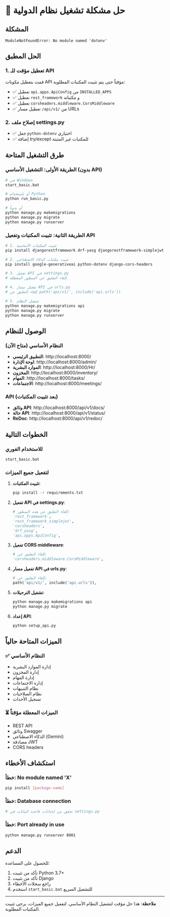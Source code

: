 # 🔧 حل مشكلة تشغيل نظام الدولية

## المشكلة
```
ModuleNotFoundError: No module named 'dotenv'
```

## الحل المطبق

### 1. تعطيل مؤقت للـ API
قمت بتعطيل مكونات API مؤقتاً حتى يتم تثبيت المكتبات المطلوبة:

- ✅ تعطيل `api.apps.ApiConfig` من `INSTALLED_APPS`
- ✅ تعطيل `rest_framework` و مكتباته
- ✅ تعطيل `corsheaders.middleware.CorsMiddleware`
- ✅ تعطيل مسار `/api/v1/` من URLs

### 2. إصلاح ملف settings.py
- ✅ جعل `python-dotenv` اختياري
- ✅ إضافة try/except للمكتبات غير المثبتة

## طرق التشغيل المتاحة

### الطريقة الأولى: التشغيل الأساسي (بدون API)
```bash
# في Windows
start_basic.bat

# أو باستخدام Python
python run_basic.py

# أو يدوياً
python manage.py makemigrations
python manage.py migrate
python manage.py runserver
```

### الطريقة الثانية: تثبيت المكتبات وتفعيل API
```bash
# 1. تثبيت المكتبات الأساسية
pip install djangorestframework drf-yasg djangorestframework-simplejwt

# 2. تثبيت مكتبات الذكاء الاصطناعي
pip install google-generativeai python-dotenv django-cors-headers

# 3. تفعيل API في settings.py
# إلغاء التعليق عن السطور المعطلة

# 4. تفعيل مسار API في urls.py
# إلغاء التعليق عن path('api/v1/', include('api.urls'))

# 5. تشغيل النظام
python manage.py makemigrations api
python manage.py migrate
python manage.py runserver
```

## الوصول للنظام

### النظام الأساسي (متاح الآن)
- **التطبيق الرئيسي**: http://localhost:8000/
- **لوحة الإدارة**: http://localhost:8000/admin/
- **الموارد البشرية**: http://localhost:8000/Hr/
- **المخزون**: http://localhost:8000/inventory/
- **المهام**: http://localhost:8000/tasks/
- **الاجتماعات**: http://localhost:8000/meetings/

### API (بعد تثبيت المكتبات)
- **وثائق API**: http://localhost:8000/api/v1/docs/
- **حالة API**: http://localhost:8000/api/v1/status/
- **ReDoc**: http://localhost:8000/api/v1/redoc/

## الخطوات التالية

### للاستخدام الفوري
```bash
start_basic.bat
```

### لتفعيل جميع الميزات
1. **تثبيت المكتبات**:
   ```bash
   pip install -r requirements.txt
   ```

2. **تفعيل API في settings.py**:
   ```python
   # إلغاء التعليق عن هذه السطور:
   'rest_framework',
   'rest_framework_simplejwt', 
   'corsheaders',
   'drf_yasg',
   'api.apps.ApiConfig',
   ```

3. **تفعيل CORS middleware**:
   ```python
   # إلغاء التعليق عن:
   'corsheaders.middleware.CorsMiddleware',
   ```

4. **تفعيل مسار API في urls.py**:
   ```python
   # إلغاء التعليق عن:
   path('api/v1/', include('api.urls')),
   ```

5. **تشغيل الترحيلات**:
   ```bash
   python manage.py makemigrations api
   python manage.py migrate
   ```

6. **إعداد API**:
   ```bash
   python setup_api.py
   ```

## الميزات المتاحة حالياً

### ✅ النظام الأساسي
- إدارة الموارد البشرية
- إدارة المخزون
- إدارة المهام
- إدارة الاجتماعات
- نظام التنبيهات
- نظام الصلاحيات
- تسجيل الأحداث

### ⏳ الميزات المعطلة مؤقتاً
- REST API
- وثائق Swagger
- الذكاء الاصطناعي (Gemini)
- مصادقة JWT
- CORS headers

## استكشاف الأخطاء

### خطأ: No module named 'X'
```bash
pip install [package-name]
```

### خطأ: Database connection
```bash
# تحقق من إعدادات قاعدة البيانات في settings.py
```

### خطأ: Port already in use
```bash
python manage.py runserver 8001
```

## الدعم

للحصول على المساعدة:
1. تأكد من تثبيت Python 3.7+
2. تأكد من تثبيت Django
3. راجع سجلات الأخطاء
4. استخدم `start_basic.bat` للتشغيل السريع

---

**ملاحظة**: هذا حل مؤقت لتشغيل النظام الأساسي. لتفعيل جميع الميزات، يرجى تثبيت المكتبات المطلوبة.
